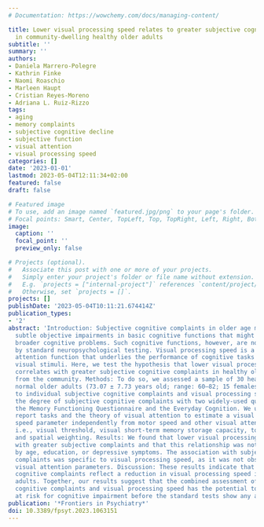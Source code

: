 ```yaml
---
# Documentation: https://wowchemy.com/docs/managing-content/

title: Lower visual processing speed relates to greater subjective cognitive complaints
  in community-dwelling healthy older adults
subtitle: ''
summary: ''
authors:
- Daniela Marrero-Polegre
- Kathrin Finke
- Naomi Roaschio
- Marleen Haupt
- Cristian Reyes-Moreno
- Adriana L. Ruiz-Rizzo
tags:
- aging
- memory complaints
- subjective cognitive decline
- subjective function
- visual attention
- visual processing speed
categories: []
date: '2023-01-01'
lastmod: 2023-05-04T12:11:34+02:00
featured: false
draft: false

# Featured image
# To use, add an image named `featured.jpg/png` to your page's folder.
# Focal points: Smart, Center, TopLeft, Top, TopRight, Left, Right, BottomLeft, Bottom, BottomRight.
image:
  caption: ''
  focal_point: ''
  preview_only: false

# Projects (optional).
#   Associate this post with one or more of your projects.
#   Simply enter your project's folder or file name without extension.
#   E.g. `projects = ["internal-project"]` references `content/project/deep-learning/index.md`.
#   Otherwise, set `projects = []`.
projects: []
publishDate: '2023-05-04T10:11:21.674414Z'
publication_types:
- '2'
abstract: 'Introduction: Subjective cognitive complaints in older age may reflect
  subtle objective impairments in basic cognitive functions that might foreshadow
  broader cognitive problems. Such cognitive functions, however, are not captured
  by standard neuropsychological testing. Visual processing speed is a basic visual
  attention function that underlies the performance of cognitive tasks relying on
  visual stimuli. Here, we test the hypothesis that lower visual processing speed
  correlates with greater subjective cognitive complaints in healthy older adults
  from the community. Methods: To do so, we assessed a sample of 30 healthy, cognitively
  normal older adults (73.07 ± 7.73 years old; range: 60–82; 15 females) with respect
  to individual subjective cognitive complaints and visual processing speed. We quantified
  the degree of subjective cognitive complaints with two widely-used questionnaires:
  the Memory Functioning Questionnaire and the Everyday Cognition. We used verbal
  report tasks and the theory of visual attention to estimate a visual processing
  speed parameter independently from motor speed and other visual attention parameters,
  i.e., visual threshold, visual short-term memory storage capacity, top-down control,
  and spatial weighting. Results: We found that lower visual processing speed correlated
  with greater subjective complaints and that this relationship was not explained
  by age, education, or depressive symptoms. The association with subjective cognitive
  complaints was specific to visual processing speed, as it was not observed for other
  visual attention parameters. Discussion: These results indicate that subjective
  cognitive complaints reflect a reduction in visual processing speed in healthy older
  adults. Together, our results suggest that the combined assessment of subjective
  cognitive complaints and visual processing speed has the potential to identify individuals
  at risk for cognitive impairment before the standard tests show any abnormal results.'
publication: '*Frontiers in Psychiatry*'
doi: 10.3389/fpsyt.2023.1063151
---
```

